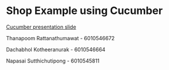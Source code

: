 # Shop Example using Cucumber

[Cucumber presentation slide](https://github.com/ladyusa/cucumber-atm/blob/master/cucumber.pdf)

Thanapoom Rattanathumawat - 6010546672

Dachabhol Kotheeranurak   - 6010546664

Napasai Sutthichutipong   - 6010545811

